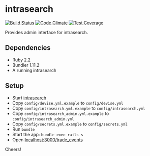 # intrasearch

[![Build Status](https://travis-ci.org/GovWizely/intrasearch-admin.svg?branch=master)](https://travis-ci.org/GovWizely/intrasearch-admin)
[![Code Climate](https://codeclimate.com/github/GovWizely/intrasearch-admin/badges/gpa.svg)](https://codeclimate.com/github/GovWizely/intrasearch-admin)
[![Test Coverage](https://codeclimate.com/github/GovWizely/intrasearch-admin/badges/coverage.svg)](https://codeclimate.com/github/GovWizely/intrasearch-admin/coverage)

Provides admin interface for intrasearch.

## Dependencies

- Ruby 2.2
- Bundler 1.11.2
- A running intrasearch

## Setup

- Start [intrasearch](https://github.com/GovWizely/intrasearch)
- Copy `config/devise.yml.example` to `config/devise.yml`
- Copy `config/intrasearch.yml.example` to `config/intrasearch.yml`
- Copy `config/intrasearch_admin.yml.example` to `config/intrasearch_admin.yml`
- Copy `config/secrets.yml.example` to `config/secrets.yml`
- Run `bundle`
- Start the app: `bundle exec rails s`
- Open [localhost:3000/trade_events](http://localhost:3000/trade_events)

Cheers!

